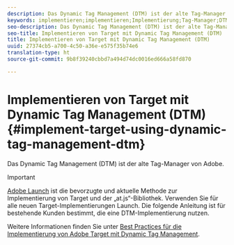 ```yaml
---
description: Das Dynamic Tag Management (DTM) ist der alte Tag-Manager von Adobe.
keywords: implementieren;implementieren;Implementierung;Tag-Manager;DTM;at.js;Dynamic Tag Management
seo-description: Das Dynamic Tag Management (DTM) ist der alte Tag-Manager von Adobe.
seo-title: Implementieren von Target mit Dynamic Tag Management (DTM)
title: Implementieren von Target mit Dynamic Tag Management (DTM)
uuid: 27374cb5-a700-4c50-a36e-e575f35b74e6
translation-type: ht
source-git-commit: 9b8f39240cbbd7a494d74dc0016ed666a58fd870

---
```



# Implementieren von Target mit Dynamic Tag Management (DTM){#implement-target-using-dynamic-tag-management-dtm}

Das Dynamic Tag Management (DTM) ist der alte Tag-Manager von Adobe.

>[!IMPORTANT]
>
>[Adobe Launch](../../../c-implementing-target/c-implementing-target-for-client-side-web/how-to-deployatjs/cmp-implementing-target-using-adobe-launch.md#topic_5234DDAEB0834333BD6BA1B05892FC25) ist die bevorzugte und aktuelle Methode zur Implementierung von Target und der „at.js“-Bibliothek. Verwenden Sie für alle neuen Target-Implementierungen Launch. Die folgende Anleitung ist für bestehende Kunden bestimmt, die eine DTM-Implementierung nutzen.

Weitere Informationen finden Sie unter [Best Practices für die Implementierung von Adobe Target mit Dynamic Tag Management](https://marketing.adobe.com/resources/help/en_US/dtm/target/).
